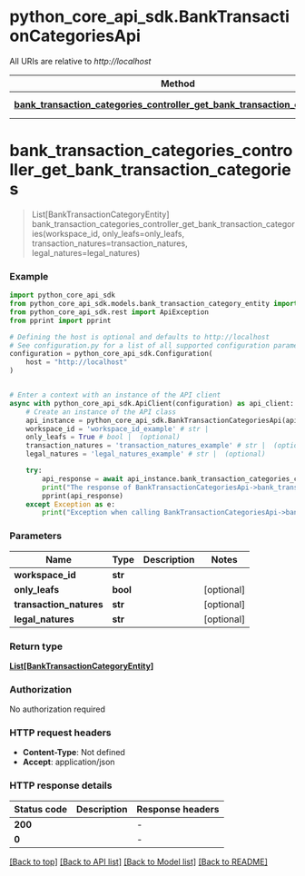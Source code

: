 # python_core_api_sdk.BankTransactionCategoriesApi

All URIs are relative to *http://localhost*

Method | HTTP request | Description
------------- | ------------- | -------------
[**bank_transaction_categories_controller_get_bank_transaction_categories**](BankTransactionCategoriesApi.md#bank_transaction_categories_controller_get_bank_transaction_categories) | **GET** /workspaces/{workspaceId}/bank/transactions/categories | 


# **bank_transaction_categories_controller_get_bank_transaction_categories**
> List[BankTransactionCategoryEntity] bank_transaction_categories_controller_get_bank_transaction_categories(workspace_id, only_leafs=only_leafs, transaction_natures=transaction_natures, legal_natures=legal_natures)



### Example


```python
import python_core_api_sdk
from python_core_api_sdk.models.bank_transaction_category_entity import BankTransactionCategoryEntity
from python_core_api_sdk.rest import ApiException
from pprint import pprint

# Defining the host is optional and defaults to http://localhost
# See configuration.py for a list of all supported configuration parameters.
configuration = python_core_api_sdk.Configuration(
    host = "http://localhost"
)


# Enter a context with an instance of the API client
async with python_core_api_sdk.ApiClient(configuration) as api_client:
    # Create an instance of the API class
    api_instance = python_core_api_sdk.BankTransactionCategoriesApi(api_client)
    workspace_id = 'workspace_id_example' # str | 
    only_leafs = True # bool |  (optional)
    transaction_natures = 'transaction_natures_example' # str |  (optional)
    legal_natures = 'legal_natures_example' # str |  (optional)

    try:
        api_response = await api_instance.bank_transaction_categories_controller_get_bank_transaction_categories(workspace_id, only_leafs=only_leafs, transaction_natures=transaction_natures, legal_natures=legal_natures)
        print("The response of BankTransactionCategoriesApi->bank_transaction_categories_controller_get_bank_transaction_categories:\n")
        pprint(api_response)
    except Exception as e:
        print("Exception when calling BankTransactionCategoriesApi->bank_transaction_categories_controller_get_bank_transaction_categories: %s\n" % e)
```



### Parameters


Name | Type | Description  | Notes
------------- | ------------- | ------------- | -------------
 **workspace_id** | **str**|  | 
 **only_leafs** | **bool**|  | [optional] 
 **transaction_natures** | **str**|  | [optional] 
 **legal_natures** | **str**|  | [optional] 

### Return type

[**List[BankTransactionCategoryEntity]**](BankTransactionCategoryEntity.md)

### Authorization

No authorization required

### HTTP request headers

 - **Content-Type**: Not defined
 - **Accept**: application/json

### HTTP response details

| Status code | Description | Response headers |
|-------------|-------------|------------------|
**200** |  |  -  |
**0** |  |  -  |

[[Back to top]](#) [[Back to API list]](../README.md#documentation-for-api-endpoints) [[Back to Model list]](../README.md#documentation-for-models) [[Back to README]](../README.md)

